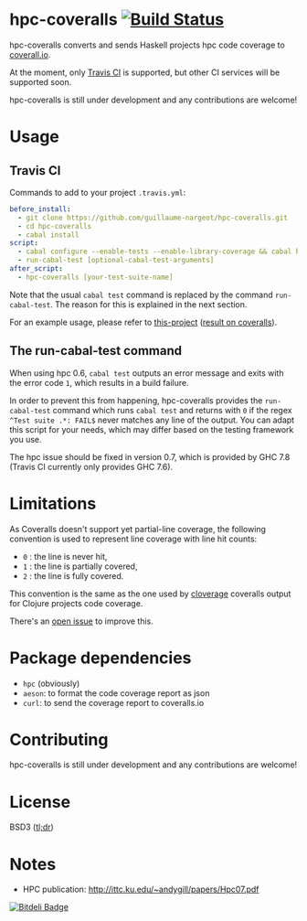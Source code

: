 hpc-coveralls [![Build Status](https://travis-ci.org/guillaume-nargeot/hpc-coveralls.png?branch=master)](https://travis-ci.org/guillaume-nargeot/hpc-coveralls)
=============

hpc-coveralls converts and sends Haskell projects hpc code coverage to [coverall.io](http://coveralls.io/).

At the moment, only [Travis CI](http://travis-ci.org) is supported, but other CI services will be supported soon.

hpc-coveralls is still under development and any contributions are welcome!

# Usage

## Travis CI

Commands to add to your project `.travis.yml`:
```yaml
before_install:
  - git clone https://github.com/guillaume-nargeot/hpc-coveralls.git
  - cd hpc-coveralls
  - cabal install
script:
  - cabal configure --enable-tests --enable-library-coverage && cabal build
  - run-cabal-test [optional-cabal-test-arguments]
after_script:
  - hpc-coveralls [your-test-suite-name]
```

Note that the usual `cabal test` command is replaced by the command `run-cabal-test`.
The reason for this is explained in the next section.

For an example usage, please refer to [this-project](https://github.com/guillaume-nargeot/project-euler-haskell) ([result on coveralls](https://coveralls.io/r/guillaume-nargeot/project-euler-haskell)).

## The run-cabal-test command

When using hpc 0.6, `cabal test` outputs an error message and exits with the error code `1`, which results in a build failure.

In order to prevent this from happening, hpc-coveralls provides the `run-cabal-test` command which runs `cabal test` and returns with `0` if the regex `^Test suite .*: FAIL$` never matches any line of the output.
You can adapt this script for your needs, which may differ based on the testing framework you use.

The hpc issue should be fixed in version 0.7, which is provided by GHC 7.8 (Travis CI currently only provides GHC 7.6).

# Limitations

As Coveralls doesn't support yet partial-line coverage, the following convention is used to represent line coverage with line hit counts:
- `0` : the line is never hit,
- `1` : the line is partially covered,
- `2` : the line is fully covered.

This convention is the same as the one used by [cloverage](https://github.com/lshift/cloverage) coveralls output for Clojure projects code coverage.

There's an [open issue](https://github.com/lemurheavy/coveralls-public/issues/216) to improve this.

# Package dependencies

- `hpc` (obviously)
- `aeson`: to format the code coverage report as json
- `curl`: to send the coverage report to coveralls.io

# Contributing

hpc-coveralls is still under development and any contributions are welcome!

# License

BSD3 ([tl;dr](https://tldrlegal.com/license/bsd-3-clause-license-(revised)))

# Notes

- HPC publication: http://ittc.ku.edu/~andygill/papers/Hpc07.pdf


[![Bitdeli Badge](https://d2weczhvl823v0.cloudfront.net/guillaume-nargeot/hpc-coveralls/trend.png)](https://bitdeli.com/free "Bitdeli Badge")

